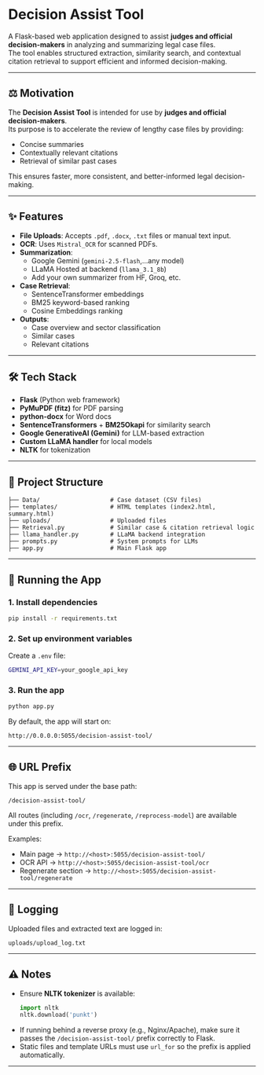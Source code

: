 # Decision Assist Tool

A Flask-based web application designed to assist **judges and official decision-makers** in analyzing and summarizing legal case files.  
The tool enables structured extraction, similarity search, and contextual citation retrieval to support efficient and informed decision-making.

---

## ⚖️ Motivation

The **Decision Assist Tool** is intended for use by **judges and official decision-makers**.  
Its purpose is to accelerate the review of lengthy case files by providing:  
- Concise summaries  
- Contextually relevant citations  
- Retrieval of similar past cases  

This ensures faster, more consistent, and better-informed legal decision-making.

---

## ✨ Features

- **File Uploads**: Accepts `.pdf`, `.docx`, `.txt` files or manual text input.
- **OCR**: Uses `Mistral_OCR` for scanned PDFs.
- **Summarization**: 
  - Google Gemini (`gemini-2.5-flash`,...any model)
  - LLaMA Hosted at backend (`llama_3.1_8b`)
  - Add your own summarizer from HF, Groq, etc.
- **Case Retrieval**:
  - SentenceTransformer embeddings
  - BM25 keyword-based ranking
  - Cosine Embeddings ranking
- **Outputs**:
  - Case overview and sector classification
  - Similar cases
  - Relevant citations

---

## 🛠️ Tech Stack

- **Flask** (Python web framework)
- **PyMuPDF (fitz)** for PDF parsing
- **python-docx** for Word docs
- **SentenceTransformers** + **BM25Okapi** for similarity search
- **Google GenerativeAI (Gemini)** for LLM-based extraction
- **Custom LLaMA handler** for local models
- **NLTK** for tokenization

---

## 📂 Project Structure

```
├── Data/                    # Case dataset (CSV files)
├── templates/               # HTML templates (index2.html, summary.html)
├── uploads/                 # Uploaded files
├── Retrieval.py             # Similar case & citation retrieval logic
├── llama_handler.py         # LLaMA backend integration
├── prompts.py               # System prompts for LLMs
├── app.py                   # Main Flask app
```

---

## 🚀 Running the App

### 1. Install dependencies
```bash
pip install -r requirements.txt
```

### 2. Set up environment variables
Create a `.env` file:
```bash
GEMINI_API_KEY=your_google_api_key
```

### 3. Run the app
```bash
python app.py
```

By default, the app will start on:
```
http://0.0.0.0:5055/decision-assist-tool/
```

---

## 🌐 URL Prefix

This app is served under the base path:

```
/decision-assist-tool/
```

All routes (including `/ocr`, `/regenerate`, `/reprocess-model`) are available under this prefix.  

Examples:
- Main page → `http://<host>:5055/decision-assist-tool/`
- OCR API → `http://<host>:5055/decision-assist-tool/ocr`
- Regenerate section → `http://<host>:5055/decision-assist-tool/regenerate`

---

## 📝 Logging

Uploaded files and extracted text are logged in:

```
uploads/upload_log.txt
```

---

## ⚠️ Notes

- Ensure **NLTK tokenizer** is available:
  ```python
  import nltk
  nltk.download('punkt')
  ```
- If running behind a reverse proxy (e.g., Nginx/Apache), make sure it passes the `/decision-assist-tool/` prefix correctly to Flask.
- Static files and template URLs must use `url_for` so the prefix is applied automatically.
---
